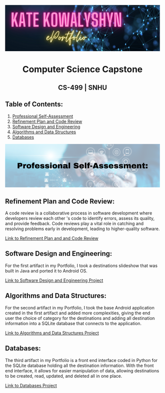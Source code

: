 <center>
   <img src="/assets/img/ePortfolio.png">
 </center>

# <center>Computer Science Capstone</center>

## <center>CS-499 | SNHU</center>

## Table of Contents:
1.  [Professional Self-Assessment](#self-assessment)
2.  [Refinement Plan and Code Review](./RefineReview.html)
3.  [Software Design and Engineering](./SoftwareDesignEngineering.html)
4.  [Algorithms and Data Structures](./AlgorithmDataStructures.html)
5.  [Databases](./Databases.html)


<center>
  <img id="self-assessment" src="/assets/img/selfassess.png" title="Professional Self-Assessment">
</center>


## Refinement Plan and Code Review:

A code review is a collaborative process in software development where developers review each other 's code to identify errors, assess its quality, and provide feedback.
Code reviews play a vital role in catching and resolving problems early in development, leading to higher-quality software. 

[Link to Refinement Plan and and Code Review](./RefineReview.html)

## Software Design and Engineering:

For the first artifact in my Portfolio, I took a destinations slideshow that was built in Java and ported it to Android OS. 

[Link to Software Design and Engineering Project](./SoftwareDesignEngineering.html)

## Algorithms and Data Structures:

For the second artifact in my Portfolio, I took the base Android application created in the first artifact and added more complexities, giving the end user the choice of category for the destinations and adding all destination information into a SQLite database that connects to the application.  

[Link to Algorithms and Data Structures Project](./AlgorithmDataStructures.html)

## Databases:

The third artifact in my Portfolio is a front end interface coded in Python for the SQLite database holding all the destination information. With the front end interface, it allows for easier manipulation of data, allowing destinations to be created, read, updated, and deleted all in one place. 

[Link to Databases Project](./Databases.html)

